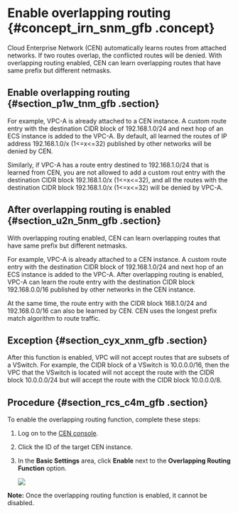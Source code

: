 # Enable overlapping routing {#concept_irn_snm_gfb .concept}

Cloud Enterprise Network \(CEN\) automatically learns routes from attached networks. If two routes overlap, the conflicted routes will be denied. With overlapping routing enabled, CEN can learn overlapping routes that have same prefix but different netmasks.

## Enable overlapping routing {#section_p1w_tnm_gfb .section}

For example, VPC-A is already attached to a CEN instance. A custom route entry with the destination CIDR block of 192.168.1.0/24 and next hop of an ECS instance is added to the VPC-A. By default, all learned the routes of IP address 192.168.1.0/x \(1<=x<=32\) published by other networks will be denied by CEN.

Similarly, if VPC-A has a route entry destined to 192.168.1.0/24 that is learned from CEN, you are not allowed to add a custom rout entry with the destination CIDR block 192.168.1.0/x \(1<=x<=32\), and all the routes with the destination CIDR block 192.168.1.0/x \(1<=x<=32\) will be denied by VPC-A.

## After overlapping routing is enabled {#section_u2n_5nm_gfb .section}

With overlapping routing enabled, CEN can learn overlapping routes that have same prefix but different netmasks.

For example, VPC-A is already attached to a CEN instance. A custom route entry with the destination CIDR block of 192.168.1.0/24 and next hop of an ECS instance is added to the VPC-A. After overlapping routing is enabled, VPC-A can learn the route entry with the destination CIDR block 192.168.0.0/16 published by other networks in the CEN instance.

At the same time, the route entry with the CIDR block 168.1.0/24 and 192.168.0.0/16 can also be learned by CEN. CEN uses the longest prefix match algorithm to route traffic.

## Exception {#section_cyx_xnm_gfb .section}

After this function is enabled, VPC will not accept routes that are subsets of a VSwitch. For example, the CIDR block of a VSwitch is 10.0.0.0/16, then the VPC that the VSwitch is located will not accept the route with the CIDR block 10.0.0.0/24 but will accept the route with the CIDR block 10.0.0.0/8.

## Procedure {#section_rcs_c4m_gfb .section}

To enable the overlapping routing function, complete these steps:

1.  Log on to the [CEN console](https://partners-intl.console.aliyun.com/#/cbn).
2.  Click the ID of the target CEN instance.
3.  In the **Basic Settings** area, click **Enable** next to the **Overlapping Routing Function** option.

    ![](http://static-aliyun-doc.oss-cn-hangzhou.aliyuncs.com/assets/img/21814/154993471112715_en-US.png)


**Note:** Once the overlapping routing function is enabled, it cannot be disabled.

